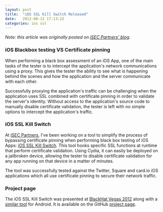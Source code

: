 ```yaml
---
layout: post
title:  "iOS SSL Kill Switch Released"
date:   2012-08-12 17:13:22
categories: ios ssl
---
```


_Note: this article was originally posted on [iSEC Partners' blog][original-post]._

### iOS Blackbox testing VS Certificate pinning

When performing a black box assessment of an iOS App, one of the main tasks of the tester is to intercept the application's network communications using a proxy. This gives the tester the ability to see what is happening behind the scenes and how the application and the server communicate with each other.

Successfully proxying the application's traffic can be challenging when the application uses SSL combined with certificate pinning in order to validate the server's identity. Without access to the application's source code to manually disable certificate validation, the tester is left with no simple options to intercept the application's traffic.


### iOS SSL Kill Switch

At [iSEC Partners][isec], I've been working on a tool to simplify the process of bypassing certificate pinning when performing black box testing of iOS Apps: [iOS SSL Kill Switch][killswitch-gh]. This tool hooks specific SSL functions at runtime that perform certificate validation. Using Cydia, it can easily be deployed on a jailbroken device, allowing the tester to disable certificate validation for any app running on that device in a matter of minutes.

The tool was successfully tested against the Twitter, Square and card.io iOS applications which all use certificate pinning to secure their network traffic.


### Project page

The iOS SSL Kill Switch was presented at [BlackHat Vegas 2012][killswitch-bh] along with a [similar tool][androidssl-gh] for Android. It is available on the GitHub [project page][killswitch-gh].


[isec]: https://www.isecpartners.com
[killswitch-gh]: https://github.com/iSECPartners/ios-ssl-kill-switch
[androidssl-gh]: https://github.com/iSECPartners/android-ssl-bypass
[killswitch-bh]: http://www.blackhat.com/usa/bh-us-12-briefings.html#Diquet
[killswitch-slides]: https://github.com/iSECPartners/ios-ssl-kill-switch/blob/master/BH2012_MobileCertificatePinning.pdf?raw=true
[original-post]: https://www.isecpartners.com/tools/mobile-security/ios-ssl-killswitch.aspx
